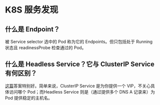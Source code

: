 # K8S 服务发现

## 什么是 Endpoint？

被 Service selector 选中的 Pod 称为它的 Endpoints。但只包括处于 Running 状态且 readinessProbe 检查通过的 Pod。

## 什么是 Headless Service？它与 ClusterIP Service 有何区别？

[这篇](https://stackoverflow.com/a/52713482)答案特别好。简单来说，ClusterIP Service 是为你提供一个 VIP，不关心具体访问哪个 Pod；而Headless Service 则是（通过提供多个 DNS A 记录来）为 Pod 提供稳定的主机名。
